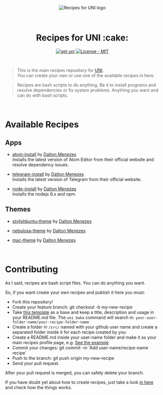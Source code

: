 <p align="center">
  <br/><br/>
  <img src="bin/cake.png" alt="Recipes for UNI logo"/>
  <br/><br/><br/>
</p>

<h1 align="center">Recipes for UNI :cake:</h1>

<p align="center">
  <a href="https://github.com/uni-linux/uni"><img src="https://img.shields.io/badge/get-uni-green.svg" alt="get uni"/></a>
  <a href="https://github.com/uni-linux/recipes/blob/master/LICENSE"><img src="https://img.shields.io/github/license/mashape/apistatus.svg" alt="License - MIT"/></a>
</p>
<br/>

> This is the main recipes repository for [UNI](https://github.com/uni-linux/uni).<br/>
> You can create your own or use one of the available recipes in here.

> Recipes are bash scripts to do anything. Be it to install programs and resolve dependencies or fix system problems. Anything you want and can do with bash scripts.

<br/>

# Available Recipes

## Apps
- [atom-install](https://github.com/uni-linux/recipes/tree/master/src/daltonmenezes/atom-install) by [Dalton Menezes](https://github.com/uni-linux/recipes/tree/master/src/daltonmenezes)<br/>
  Installs the latest version of Atom Editor from their official website and resolve dependency issues.

- [telegram-install](https://github.com/uni-linux/recipes/tree/master/src/daltonmenezes/telegram-install) by [Dalton Menezes](https://github.com/uni-linux/recipes/tree/master/src/daltonmenezes)<br/>
  Installs the latest version of Telegram from their official website.

- [node-install](https://github.com/uni-linux/recipes/tree/master/src/daltonmenezes/node-install) by [Dalton Menezes](https://github.com/uni-linux/recipes/tree/master/src/daltonmenezes)<br/>
  Installs the nodejs 6.x and npm.  

## Themes
- [stylishbuntu-theme](https://github.com/uni-linux/recipes/tree/master/src/daltonmenezes/stylishbuntu-theme) by [Dalton Menezes](https://github.com/uni-linux/recipes/tree/master/src/daltonmenezes)<br/>

- [nebulosa-theme](https://github.com/uni-linux/recipes/tree/master/src/daltonmenezes/nebulosa-theme) by [Dalton Menezes](https://github.com/uni-linux/recipes/tree/master/src/daltonmenezes)<br/>

- [mac-theme](https://github.com/uni-linux/recipes/tree/master/src/daltonmenezes/mac-theme) by [Dalton Menezes](https://github.com/uni-linux/recipes/tree/master/src/daltonmenezes)

<br/>

# Contributing

As I said, recipes are bash script files. You can do anything you want.

So, if you want create your own recipes and publish it here you must:
- Fork this repository!
- Create your feature branch: git checkout -b my-new-recipe
- Take [this template](https://github.com/uni-linux/recipes/tree/master/src/uni/template) as a base and keep a title, description and usage in your README.md file. The `uni bake` command will search in: `your-user-folder-name/your-recipe-folder-name`
- Create a folder in `/src/` named with your github user name and create a separated folder inside it for each recipe created by you
- Create a README.md inside your user-name folder and make it as your main recipes profile page, e.g: [See the example](https://github.com/uni-linux/recipes/tree/master/src/daltonmenezes)
- Commit your changes: git commit -m 'Add user-name/recipe-name recipe'
- Push to the branch: git push origin my-new-recipe
- Send your pull request.

After your pull request is merged, you can safely delete your branch.

If you have doubt yet about how to create recipes, just take a look [in here](https://github.com/uni-linux/recipes/tree/master/src) and check how the things works.
